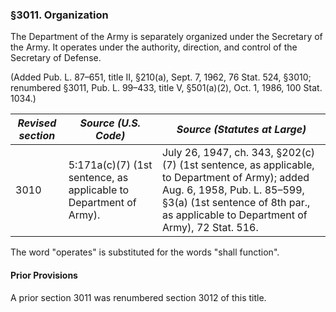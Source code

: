 ### §3011. Organization ###

The Department of the Army is separately organized under the Secretary of the Army. It operates under the authority, direction, and control of the Secretary of Defense.

(Added Pub. L. 87–651, title II, §210(a), Sept. 7, 1962, 76 Stat. 524, §3010; renumbered §3011, Pub. L. 99–433, title V, §501(a)(2), Oct. 1, 1986, 100 Stat. 1034.)

|*Revised section*|                      *Source (U.S. Code)*                       |                                                                                          *Source (Statutes at Large)*                                                                                           |
|-----------------|-----------------------------------------------------------------|-----------------------------------------------------------------------------------------------------------------------------------------------------------------------------------------------------------------|
|      3010       |5:171a(c)(7) (1st sentence, as applicable to Department of Army).|July 26, 1947, ch. 343, §202(c)(7) (1st sentence, as applicable, to Department of Army); added Aug. 6, 1958, Pub. L. 85–599, §3(a) (1st sentence of 8th par., as applicable to Department of Army), 72 Stat. 516.|

The word "operates" is substituted for the words "shall function".

#### Prior Provisions ####

A prior section 3011 was renumbered section 3012 of this title.